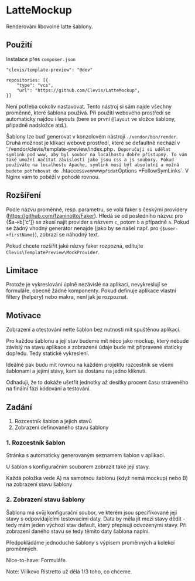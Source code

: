 LatteMockup
===========

Renderování libovolné latte šablony.

## Použití

Instalace přes `composer.json`

```
"clevis/template-preview": "@dev"
```

```
repositories: [{
	"type": "vcs",
	"url": "https://github.com/Clevis/LatteMockup",
}]
```

Není potřeba cokoliv nastavovat. Tento nástroj si sám najde všechny proměnné, které šablona používá. Při použití webového prostředí
se automaticky najdou i layouts (bere se první `@layout` ve složce šablony, případně nadsložce atd.).

Šablony lze buď generovat v konzolovém nástroji `./vendor/bin/render`. Druhá možnost je klikací webové prostředí, které
se defaultně nechází v './vendor/clevis/template-preview/index.php`. Doporučuji si udělat symlink pod www, aby byl soubor
na localhostu dobře přístupný. To vám také umožní načítat závislosti jako jsou css a js soubory. Pokud používáte na
localhostu Apache, symlink musí být absolutní a možná budete potřebovat do `.htaccess` ve `www` přidat `Options +FollowSymLinks`.
V Nginx vám to poběží v pohodě rovnou.

## Rozšíření

Podle názvu proměnné, resp. parametru, se volá faker s českými providery (https://github.com/fzaninotto/Faker).
Hledá se od posledního názvu: pro {$a->b['c']} se zkusí najít provider s názvem `c`, potom `b` a případně `a`.
Pokud se žádný vhodný generátor nenajde (jako by se našel např. pro `{$user->firstName}`), zobrazí se náhodný text.

Pokud chcete rozšířit jaké názvy faker rozpozná, editujte `Clevis\TemplatePreview\MockProvider`.

## Limitace

Protože je vykreslování úplně nezávislé na aplikaci, nevykreslují se formuláře, obecně žádné komponenty. Pokud definuje aplikace
vlastní filtery (helpery) nebo makra, není jak je rozpoznat.

## Motivace

Zobrazení a otestování nette šablon bez nutnosti mít spuštěnou aplikaci.

Pro každou šablonu a její stav budeme mít něco jako mockup, který nebude závislý na stavu aplikace a zobrazené údaje bude mít připravené staticky dopředu. Tedy statické vykreslení.

Ideálně pak budu mít rovnou na každém projektu rozcestník se všemi šablonami a jejími stavy, kam se dostanu na jedno kliknutí.

Odhaduji, že to dokáže ušetřit jednotky až desítky procent času stráveného na finální fázi kódování a testování.

## Zadání

1. Rozcestník šablon a jejich stavů
2. Zobrazení definovaného stavu šablony

### 1. Rozcestník šablon

Stránka s automaticky generovaným seznamem šablon v aplikaci.

U šablon s konfiguračním souborem zobrazit také její stavy.

Každá položka vede A) na samotnou šablonu (když nemá mockup) nebo B) na zobrazení stavu šablony

### 2. Zobrazení stavu šablony

Šablona má svůj konfigurační soubor, ve kterém jsou specifikované její stavy s odpovídajícími testovacími daty. Data by měla jít mezi stavy dědit - tedy mám jeden výchozí stav default, který přepisuji odvozenými stavy.
Při zobrazení daného stavu se tedy těmito daty šablona naplní.

Předpokládáme jednoduché šablony s výpisem proměnných a kolekcí proměnných.

Nice-to-have: Formuláře.

Note: Vilíkovo Ristretto už dělá 1/3 toho, co chceme.
